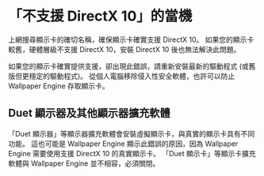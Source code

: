 # 「不支援 DirectX 10」的當機
上網搜尋顯示卡的確切名稱，確保顯示卡確實支援 DirectX 10。 如果您的顯示卡較舊，硬體層級不支援 DirectX 10，安裝 DirectX 10 後也無法解決此問題。

如果您的顯示卡確實提供支援，卻出現此錯誤，請重新安裝最新的驅動程式 (或舊版但更穩定的驅動程式)。 從個人電腦移除侵入性安全軟體，也許可以防止 Wallpaper Engine 存取顯示卡。

## Duet 顯示器及其他顯示器擴充軟體
「Duet 顯示器」等顯示器擴充軟體會安裝虛擬顯示卡，與真實的顯示卡具有不同功能。 這也可能是 Wallpaper Engine 顯示此錯誤的原因，因為 Wallpaper Engine 需要使用支援 DirectX 10 的真實顯示卡。 「Duet 顯示卡」等顯示卡擴充軟體與 Wallpaper Engine 並不相容，必須關閉。

